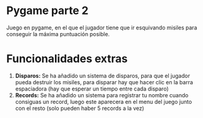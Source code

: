 # Pygame parte 2
Juego en pygame, en el que el jugador tiene que ir esquivando misiles para conseguir la máxima puntuación posible.

# Funcionalidades extras
1. __Disparos:__ Se ha añadido un sistema de disparos, para que el jugador pueda destruir los misiles, para disparar hay que hacer clic en la barra espaciadora (hay que esperar un tiempo entre cada disparo)
2. __Records:__ Se ha añadido un sistema para registrar tu nombre cuando consiguas un record, luego este aparecera en el menu del juego junto con el resto (solo pueden haber 5 records a la vez)